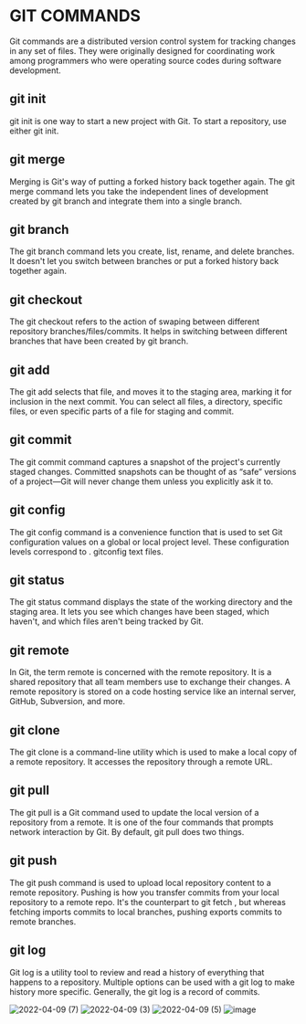 # GIT COMMANDS
Git commands are a distributed version control system for tracking changes in any set of files. They were originally designed for coordinating work among programmers who were operating source codes during software development.

## git init
git init is one way to start a new project with Git. To start a repository, use either git init.

## git merge
Merging is Git's way of putting a forked history back together again. The git merge command lets you take the independent lines of development created by git branch and integrate them into a single branch.

## git branch
The git branch command lets you create, list, rename, and delete branches. It doesn't let you switch between branches or put a forked history back together again. 

## git checkout
The git checkout refers to the action of swaping between different repository branches/files/commits. It helps in switching between different branches that have been created by git branch.

## git add
The git add selects that file, and moves it to the staging area, marking it for inclusion in the next commit. You can select all files, a directory, specific files, or even specific parts of a file for staging and commit.

## git commit
The git commit command captures a snapshot of the project's currently staged changes. Committed snapshots can be thought of as “safe” versions of a project—Git will never change them unless you explicitly ask it to.

## git config
The git config command is a convenience function that is used to set Git configuration values on a global or local project level. These configuration levels correspond to . gitconfig text files.

## git status
The git status command displays the state of the working directory and the staging area. It lets you see which changes have been staged, which haven't, and which files aren't being tracked by Git.

## git remote
In Git, the term remote is concerned with the remote repository. It is a shared repository that all team members use to exchange their changes. A remote repository is stored on a code hosting service like an internal server, GitHub, Subversion, and more.

## git clone
The git clone is a command-line utility which is used to make a local copy of a remote repository. It accesses the repository through a remote URL.

## git pull
The git pull is a Git command used to update the local version of a repository from a remote. It is one of the four commands that prompts network interaction by Git. By default, git pull does two things. 

## git push
The git push command is used to upload local repository content to a remote repository. Pushing is how you transfer commits from your local repository to a remote repo. It's the counterpart to git fetch , but whereas fetching imports commits to local branches, pushing exports commits to remote branches.



## git log
Git log is a utility tool to review and read a history of everything that happens to a repository. Multiple options can be used with a git log to make history more specific. Generally, the git log is a record of commits.

![2022-04-09 (7)](https://user-images.githubusercontent.com/86183161/162560291-528c7d43-9761-4f32-8032-934f415e90c5.png)
![2022-04-09 (3)](https://user-images.githubusercontent.com/86183161/162560300-e6013189-55b7-421b-9dc2-8d2329faa25d.png)
![2022-04-09 (5)](https://user-images.githubusercontent.com/86183161/162560307-2a609ef5-0588-4b54-a4cb-e9829ec552eb.png)
![image](https://user-images.githubusercontent.com/86183161/162560382-c43d17ec-93f7-4b96-99bd-c848f4c4a962.png)


